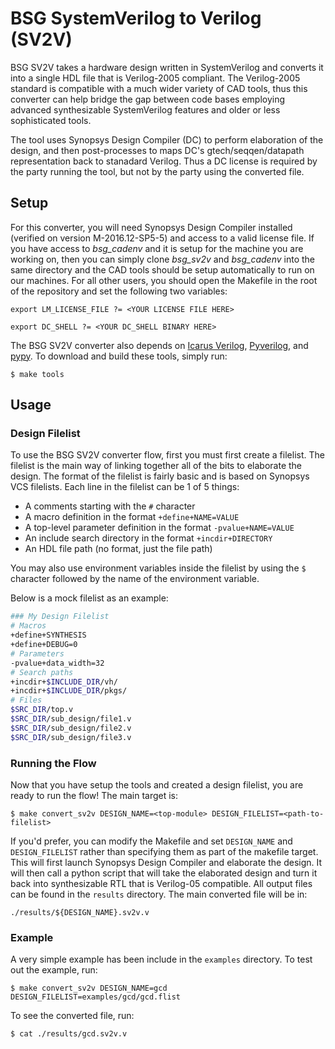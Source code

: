 # BSG SystemVerilog to Verilog (SV2V) 

BSG SV2V  takes a hardware design
written in SystemVerilog and converts it into a single HDL file that is
Verilog-2005 compliant. The Verilog-2005 standard is compatible with
a much wider variety of CAD tools, thus this converter can help bridge the gap 
between code bases employing advanced synthesizable SystemVerilog features and 
older or less sophisticated tools.

The tool uses Synopsys Design Compiler (DC) to perform elaboration
of the design, and then post-processes to maps DC's gtech/seqqen/datapath representation
back to stanadard Verilog. Thus a DC license is required by the party
running the tool, but not by the party using the converted file.

## Setup

For this converter, you will need Synopsys Design Compiler installed (verified
on version M-2016.12-SP5-5) and access to a valid license file. If you have
access to *bsg_cadenv* and it is setup for the machine you are working on, then
you can simply clone *bsg_sv2v* and *bsg_cadenv* into the same directory and 
the CAD tools should be setup automatically to run on our machines. For all 
other users, you should open the Makefile in the root of the repository and set 
the following two variables:

```
export LM_LICENSE_FILE ?= <YOUR LICENSE FILE HERE>
```

```
export DC_SHELL ?= <YOUR DC_SHELL BINARY HERE>
```

The BSG SV2V converter also depends on [Icarus
Verilog](http://iverilog.icarus.com/),
[Pyverilog](https://pypi.org/project/pyverilog/), and 
[pypy](https://pypy.org/). To download and build these tools, simply run:

```
$ make tools
```

## Usage

### Design Filelist

To use the BSG SV2V converter flow, first you must first create a filelist. The 
filelist is the main way of linking together all of the bits to elaborate the 
design. The format of the filelist is fairly basic and is based on Synopsys VCS 
filelists.  Each line in the filelist can be 1 of 5 things:

- A comments starting with the `#` character
- A macro definition in the format `+define+NAME=VALUE`
- A top-level parameter definition in the format `-pvalue+NAME=VALUE`
- An include search directory in the format `+incdir+DIRECTORY`
- An HDL file path (no format, just the file path)

You may also use environment variables inside the filelist by using the `$` 
character followed by the name of the environment variable.

Below is a mock filelist as an example:

```bash
### My Design Filelist
# Macros
+define+SYNTHESIS
+define+DEBUG=0
# Parameters
-pvalue+data_width=32
# Search paths
+incdir+$INCLUDE_DIR/vh/
+incdir+$INCLUDE_DIR/pkgs/
# Files
$SRC_DIR/top.v
$SRC_DIR/sub_design/file1.v
$SRC_DIR/sub_design/file2.v
$SRC_DIR/sub_design/file3.v
```

### Running the Flow

Now that you have setup the tools and created a design filelist, you are ready
to run the flow! The main target is: 

```
$ make convert_sv2v DESIGN_NAME=<top-module> DESIGN_FILELIST=<path-to-filelist>
```

If you'd prefer, you can modify the Makefile and set `DESIGN_NAME` and 
`DESIGN_FILELIST` rather than specifying them as part of the makefile target.
This will first launch Synopsys Design Compiler and elaborate the design. It
will then call a python script that will take the elaborated design and turn it
back into synthesizable RTL that is Verilog-05 compatible. All output files can
be found in the `results` directory. The main converted file will be in:

```
./results/${DESIGN_NAME}.sv2v.v
```

### Example

A very simple example has been include in the `examples` directory. To test out the example, run:

```
$ make convert_sv2v DESIGN_NAME=gcd DESIGN_FILELIST=examples/gcd/gcd.flist
```

To see the converted file, run:

```
$ cat ./results/gcd.sv2v.v
```
